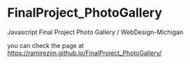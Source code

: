 # FinalProject_PhotoGallery
Javascript Final Project Photo Gallery / WebDesign-Michigan

you can check the page at https://ramirezjm.github.io/FinalProject_PhotoGallery/
